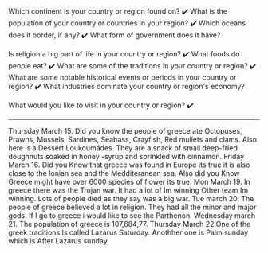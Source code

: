 Which continent is your country or region found on?
✔️
What is the population of your country or countries in your region?
✔️
Which oceans does it border, if any?
✔️
What form of government does it have?

Is religion a big part of life in your country or region?
✔️
What foods do people eat?
✔️
What are some of the traditions in your country or region?
✔️
What are some notable historical events or periods in your country or region?
✔️
What industries dominate your country or region's economy?

What would you like to visit in your country or region?
✔️
***

Thursday March 15. Did you know the people of greece ate Octopuses, Prawns, Mussels, Sardines, Seabass, Crayfish, Red mullets and clams. Also here is a Dessert Loukoumádes. They are a snack of small deep-fried doughnuts soaked in honey -syrup and sprinkled with cinnamon.
Friday March 16. Did you Know that greece was found in Europe its true it is also close to the Ionian sea and the Medditeranean sea. Also did you Know Greece might have over 6000 species of flower its true. 
Mon March 19. In greece there was the Trojan war. It had a lot of Im winning Other team Im winning. Lots of people died as they say was a big war.
Tue march 20. The people of greece believed a lot in religion. They had all the minor and major gods. If I go to greece i would like to see the Parthenon. 
Wednesday march 21. The population of greece is 107,684,77.
Thursday March 22.One of the greek traditions Is called Lazarus Saturday. Anothher one is Palm sunday which is After Lazarus sunday.
